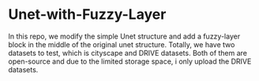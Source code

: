 # Unet-with-Fuzzy-Layer
In this repo, we modify the simple Unet structure and add a fuzzy-layer block in the middle of the original unet structure. Totally, we have two datasets to test, which is cityscape and DRIVE datasets. Both of them are open-source and due to the limited storage space, i only upload the DRIVE datasets.
